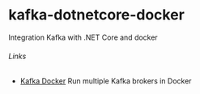 # kafka-dotnetcore-docker
Integration Kafka with .NET Core and docker


###### Links
 - [Kafka Docker](http://wurstmeister.github.io/kafka-docker/) Run multiple Kafka brokers in Docker
